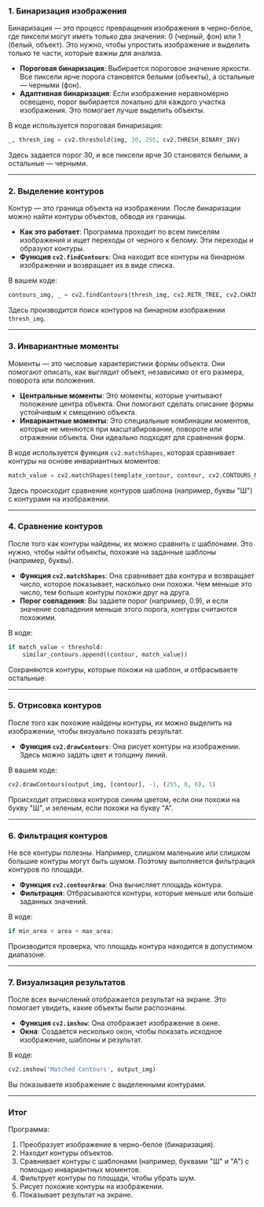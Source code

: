
### **1. Бинаризация изображения**
Бинаризация — это процесс превращения изображения в черно-белое, где пиксели могут иметь только два значения: 0 (черный, фон) или 1 (белый, объект). Это нужно, чтобы упростить изображение и выделить только те части, которые важны для анализа.

- **Пороговая бинаризация**: Выбирается пороговое значение яркости. Все пиксели ярче порога становятся белыми (объекты), а остальные — черными (фон).
- **Адаптивная бинаризация**: Если изображение неравномерно освещено, порог выбирается локально для каждого участка изображения. Это помогает лучше выделить объекты.

В коде используется пороговая бинаризация:
```python
_, thresh_img = cv2.threshold(img, 30, 255, cv2.THRESH_BINARY_INV)
```
Здесь задается порог 30, и все пиксели ярче 30 становятся белыми, а остальные — черными.

---

### **2. Выделение контуров**
Контур — это граница объекта на изображении. После бинаризации можно найти контуры объектов, обводя их границы.

- **Как это работает**: Программа проходит по всем пикселям изображения и ищет переходы от черного к белому. Эти переходы и образуют контуры.
- **Функция `cv2.findContours`**: Она находит все контуры на бинарном изображении и возвращает их в виде списка.

В вашем коде:
```python
contours_img, _ = cv2.findContours(thresh_img, cv2.RETR_TREE, cv2.CHAIN_APPROX_SIMPLE)
```
Здесь производится поиск контуров на бинарном изображении `thresh_img`.

---

### **3. Инвариантные моменты**
Моменты — это числовые характеристики формы объекта. Они помогают описать, как выглядит объект, независимо от его размера, поворота или положения.

- **Центральные моменты**: Это моменты, которые учитывают положение центра объекта. Они помогают сделать описание формы устойчивым к смещению объекта.
- **Инвариантные моменты**: Это специальные комбинации моментов, которые не меняются при масштабировании, повороте или отражении объекта. Они идеально подходят для сравнения форм.

В коде используется функция `cv2.matchShapes`, которая сравнивает контуры на основе инвариантных моментов:
```python
match_value = cv2.matchShapes(template_contour, contour, cv2.CONTOURS_MATCH_I1, 0)
```
Здесь происходит сравнение контуров шаблона (например, буквы "Ш") с контурами на изображении.

---

### **4. Сравнение контуров**
После того как контуры найдены, их можно сравнить с шаблонами. Это нужно, чтобы найти объекты, похожие на заданные шаблоны (например, буквы).

- **Функция `cv2.matchShapes`**: Она сравнивает два контура и возвращает число, которое показывает, насколько они похожи. Чем меньше это число, тем больше контуры похожи друг на друга.
- **Порог совпадения**: Вы задаете порог (например, 0.9), и если значение совпадения меньше этого порога, контуры считаются похожими.

В коде:
```python
if match_value < threshold:
    similar_contours.append((contour, match_value))
```
Сохраняются контуры, которые похожи на шаблон, и отбрасываете остальные.

---

### **5. Отрисовка контуров**
После того как похожие найдены контуры, их можно выделить на изображении, чтобы визуально показать результат.

- **Функция `cv2.drawContours`**: Она рисует контуры на изображении. Здесь можно задать цвет и толщину линий.

В вашем коде:
```python
cv2.drawContours(output_img, [contour], -1, (255, 0, 0), 1)
```
Происходит отрисовка контуров синим цветом, если они похожи на букву "Ш", и зеленым, если похожи на букву "А".

---

### **6. Фильтрация контуров**
Не все контуры полезны. Например, слишком маленькие или слишком большие контуры могут быть шумом. Поэтому выполняется фильтрация контуров по площади.

- **Функция `cv2.contourArea`**: Она вычисляет площадь контура.
- **Фильтрация**: Отбрасываются контуры, которые меньше или больше заданных значений.

В коде:
```python
if min_area < area < max_area:
```
Производится проверка, что площадь контура находится в допустимом диапазоне.

---

### **7. Визуализация результатов**
После всех вычислений отображается результат на экране. Это помогает увидеть, какие объекты были распознаны.

- **Функция `cv2.imshow`**: Она отображает изображение в окне.
- **Окна**: Создается несколько окон, чтобы показать исходное изображение, шаблоны и результат.

В коде:
```python
cv2.imshow('Matched Contours', output_img)
```
Вы показываете изображение с выделенными контурами.

---

### **Итог**
Программа:
1. Преобразует изображение в черно-белое (бинаризация).
2. Находит контуры объектов.
3. Сравнивает контуры с шаблонами (например, буквами "Ш" и "А") с помощью инвариантных моментов.
4. Фильтрует контуры по площади, чтобы убрать шум.
5. Рисует похожие контуры на изображении.
6. Показывает результат на экране.